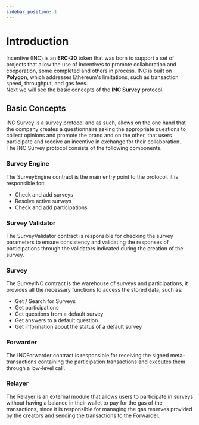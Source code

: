```yaml
---
sidebar_position: 1
---
```


# Introduction

Incentive (INC) is an **ERC-20** token that was born to support a set of projects that allow the use of incentives to promote collaboration and cooperation, some completed and others in process. INC is built on **Polygon**, which addresses Ethereum's limitations, such as transaction speed, throughput, and gas fees.  
Next we will see the basic concepts of the **INC Survey** protocol.

## Basic Concepts

INC Survey is a survey protocol and as such, allows on the one hand that the company creates a questionnaire asking the appropriate questions to collect opinions and promote the brand and on the other, that users participate and receive an incentive in exchange for their collaboration.  
The INC Survey protocol consists of the following components.

### Survey Engine

The SurveyEngine contract is the main entry point to the protocol, it is responsible for:

- Check and add surveys
- Resolve active surveys
- Check and add participations

### Survey Validator

The SurveyValidator contract is responsible for checking the survey parameters to ensure consistency and validating the responses of participations through the validators indicated during the creation of the survey.

### Survey

The SurveyINC contract is the warehouse of surveys and participations, it provides all the necessary functions to access the stored data, such as:
- Get / Search for Surveys
- Get participations
- Get questions from a default survey
- Get answers to a default question
- Get information about the status of a default survey

### Forwarder

The INCForwarder contract is responsible for receiving the signed meta-transactions containing the participation transactions and executes them through a low-level call.

### Relayer

The Relayer is an external module that allows users to participate in surveys without having a balance
in their wallet to pay for the gas of the transactions, since it is responsible for managing the gas
reserves provided by the creators and sending the transactions to the Forwarder.
